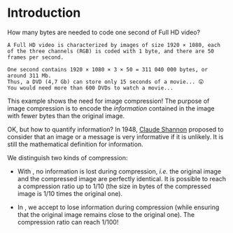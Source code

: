 # Introduction

<!-- Afficher en sur-impression les images des coefficients de la DCT sur la grille des coefficients. -->
<!-- Afficher l'image de différence en plus de l'originale et de la transformée. -->

How many bytes are needed to code one second of Full HD video?

```{dropdown} Solution
A Full HD video is characterized by images of size 1920 × 1080, each of the three channels (RGB) is coded with 1 byte, and there are 50 frames per second.

One second contains 1920 × 1080 × 3 × 50 = 311 040 000 bytes, or around 311 Mb.
Thus, a DVD (4,7 Gb) can store only 15 seconds of a movie... 😲
You would need more than 600 DVDs to watch a movie...
```

This example shows the need for image compression!
The purpose of image compression is to encode the _information_ contained in the image with fewer bytes than the original image.

OK, but how to quantify information?
In 1948, [Claude Shannon](https://en.wikipedia.org/wiki/Claude_Shannon) proposed to consider that an image or a message is very informative if it is unlikely.
It is still the mathematical definition for information.

We distinguish two kinds of compression:

* With [](compression:lossless), no information is lost during compression,
  _i.e._ the original image and the compressed image are perfectly identical.
  It is possible to reach a compression ratio up to 1/10
  (the size in bytes of the compressed image is 1/10 times the original one).
  
* In [](compression:lossy), we accept to lose information during compression
  (while ensuring that the original image remains close to the original one).
  The compression ratio can reach 1/100!